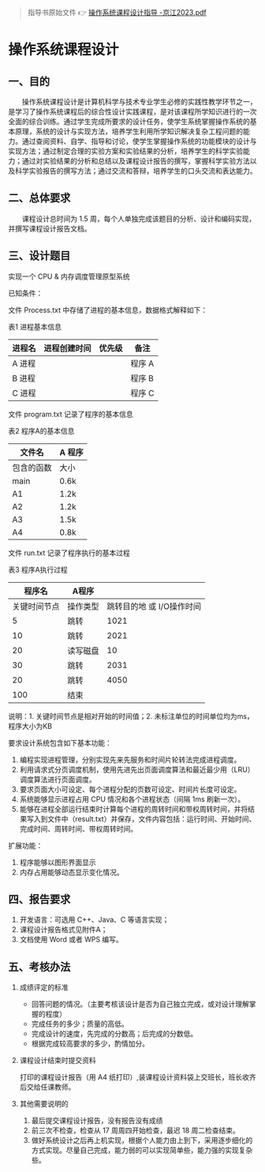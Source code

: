 > 指导书原始文件 👉 [操作系统课程设计指导 -京江2023.pdf](https://github.com/SlenderData/Operating-System-Curriculum-Design/blob/main/%E6%93%8D%E4%BD%9C%E7%B3%BB%E7%BB%9F%E8%AF%BE%E8%AE%BE%E6%8C%87%E5%AF%BC2023/%E6%93%8D%E4%BD%9C%E7%B3%BB%E7%BB%9F%E8%AF%BE%E7%A8%8B%E8%AE%BE%E8%AE%A1%E6%8C%87%E5%AF%BC%20-%E4%BA%AC%E6%B1%9F2023.pdf)

# 操作系统课程设计

## 一、目的

&emsp;&emsp;操作系统课程设计是计算机科学与技术专业学生必修的实践性教学环节之一，是学习了操作系统课程后的综合性设计实践课程，是对该课程所学知识进行的一次全面的综合训练。通过学生完成所要求的设计任务，使学生系统掌握操作系统的基本原理，系统的设计与实现方法，培养学生利用所学知识解决复杂工程问题的能力。通过查阅资料、自学、指导和讨论，使学生掌握操作系统的功能模块的设计与实现方法；通过制定合理的实验方案和实验结果的分析，培养学生的科学实验能力；通过对实验结果的分析和总结以及课程设计报告的撰写，掌握科学实验方法以及科学实验报告的撰写方法；通过交流和答辩，培养学生的口头交流和表达能力。

## 二、总体要求

&emsp;&emsp;课程设计总时间为 1.5 周，每个人单独完成该题目的分析、设计和编码实现，并撰写课程设计报告文档。

## 三、设计题目

实现一个 CPU & 内存调度管理原型系统

已知条件：

文件 Process.txt 中存储了进程的基本信息，数据格式解释如下：

表1 进程基本信息

| 进程名 | 进程创建时间 | 优先级 | 备注   |
| ------ | ------------ | ------ | ------ |
| A 进程 |              |        | 程序 A |
| B 进程 |              |        | 程序 B |
| C 进程 |              |        | 程序 C |

文件 program.txt 记录了程序的基本信息

表2 程序A的基本信息

| 文件名     | A 程序 |
| ---------- | ------ |
| 包含的函数 | 大小   |
| main       | 0.6k   |
| A1         | 1.2k   |
| A2         | 1.2k   |
| A3         | 1.5k   |
| A4         | 0.8k   |

文件 run.txt 记录了程序执行的基本过程

表3 程序A执行过程

| 程序名       | A程序    |                           |
| ------------ | -------- | ------------------------- |
| 关键时间节点 | 操作类型 | 跳转目的地 或 I/O操作时间 |
| 5            | 跳转     | 1021                      |
| 10           | 跳转     | 2021                      |
| 20           | 读写磁盘 | 10                        |
| 30           | 跳转     | 2031                      |
| 20           | 跳转     | 4050                      |
| 100          | 结束     |                           |

说明：1. 关键时间节点是相对开始的时间值；2. 未标注单位的时间单位均为ms，程序大小为KB

要求设计系统包含如下基本功能：

1. 编程实现进程管理，分别实现先来先服务和时间片轮转法完成进程调度。
2. 利用请求式分页调度机制，使用先进先出页面调度算法和最近最少用（LRU）调度算法进行页面调度。
3. 要求页面大小可设定、每个进程分配的页数可设定、时间片长度可设定。
4. 系统能够显示进程占用 CPU 情况和各个进程状态（间隔 1ms 刷新一次）。
5. 能够在进程全部运行结束时计算每个进程的周转时间和带权周转时间，并将结果写入到文件中（result.txt）并保存，文件内容包括：运行时间、开始时间、完成时间、周转时间、带权周转时间。

扩展功能：

1. 程序能够以图形界面显示
2. 内存占用能够动态显示变化情况。

## 四、报告要求

1. 开发语言：可选用 C++、Java、C 等语言实现；
2. 课程设计报告格式见附件A；
3. 文档使用 Word 或者 WPS 编写。

## 五、考核办法

1. 成绩评定的标准

   - 回答问题的情况。（主要考核该设计是否为自己独立完成，或对设计理解掌握的程度）
   - 完成任务的多少；质量的高低。
   - 完成设计的速度，先完成的分数高；后完成的分数低。
   - 根据完成较高要求的多少，酌情加分。

2. 课程设计结束时提交资料

   打印的课程设计报告（用 A4 纸打印）,装课程设计资料袋上交班长，班长收齐后交给任课教师。

3. 其他需要说明的

   1. 最后提交课程设计报告，没有报告没有成绩
   2. 前三次不检查，检查从 17 周周四开始检查，最迟 18 周二检查结束。
   3. 做好系统设计之后再上机实现，根据个人能力由上到下，采用逐步细化的方式实现。尽量自己完成，能力弱的可以实现简单些，能力强的实现复杂些。
